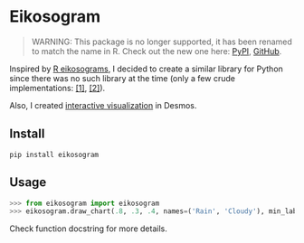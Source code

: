 # Eikosogram

> WARNING: This package is no longer supported, it has been renamed to match the name in R. Check out the new one here: [PyPI](https://pypi.org/project/eikosograms), [GitHub](https://github.com/petro-zdebskyi/eikosograms).

Inspired by [R eikosograms](https://cran.r-project.org/web/packages/eikosograms/vignettes/Introduction.html), I decided to create a similar library for Python since there was no such library at the time (only a few crude implementations: [[1]](https://andrewtruong.com/data_visualization), [[2]](https://github.com/wtsi-hgi/spack-repo/blob/b5bd14ed3a34bae3ad4677be09af070f0f544293/packages/r-eikosograms/package.py#L9)). 

Also, I created [interactive visualization](https://www.desmos.com/calculator/81hy17u2bt) in Desmos.

## Install
```
pip install eikosogram
```

## Usage
```python
>>> from eikosogram import eikosogram
>>> eikosogram.draw_chart(.8, .3, .4, names=('Rain', 'Cloudy'), min_labels=False)
```
Check function docstring for more details.